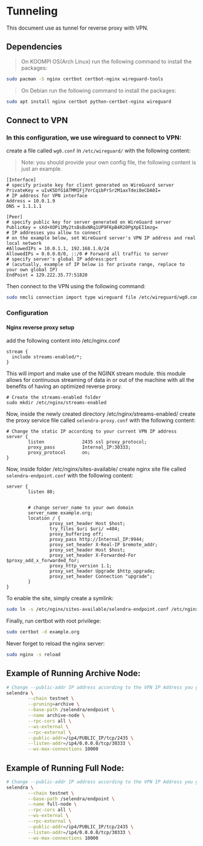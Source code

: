 # Tunneling
This document use as tunnel for reverse proxy with VPN.


## Dependencies

> On KOOMPI OS(Arch Linux) run the following command to install the packages:
```bash
sudo pacman -S nginx certbot certbot-nginx wireguard-tools

```

> On Debian run the following command to install the packages:
```bash
sudo apt install nginx certbot python-certbot-nginx wireguard

```

## Connect to VPN

### In this configuration, we use wireguard to connect to VPN:

create a file called `wg0.conf` in `/etc/wireguard/` with the following content:

>Note: you should provide your own config file, the following content is just an example.

```
[Interface]
# specify private key for client generated on WireGuard server
PrivateKey = uIvK5DfG1ATMMIFj7VrCqibPrSr2M1axTdei8eCDA0I=
# IP address for VPN interface
Address = 10.0.1.9
DNS = 1.1.1.1

[Peer]
# specify public key for server generated on WireGuard server
PublicKey = sXd+XOPi1My2tsBsBxNRq1UP9FKpB4R20PgXpEI1mzg=
# IP addresses you allow to connect
# on the example below, set WireGuard server's VPN IP address and real local network
#AllowedIPs = 10.0.1.1, 192.168.1.0/24
AllowedIPs = 0.0.0.0/0, ::/0 # Forward all traffic to server
# specify server's global IP address:port
# (acutually, example of IP below is for private range, replace to your own global IP)
EndPoint = 129.222.35.77:51820
```

Then connect to the VPN using the following command:
```bash
sudo nmcli connection import type wireguard file /etc/wireguard/wg0.conf
```

### Configuration
#### Nginx reverse proxy setup
add the following content into /etc/nginx.conf
```
stream {
  include streams-enabled/*;
}
```
This will import and make use of the NGINX stream module.
this module allows for continuous streaming of data in or
out of the machine with all the benefits of having an 
optimized reverse proxy.

```
# Create the streams-enabled folder
sudo mkdir /etc/nginx/streams-enabled
```
Now, inside the newly created directory /etc/nginx/streams-enabled/
create the proxy service file called `selendra-proxy.conf` with the following content:

```
# Change the static IP according to your current VPN IP address
server {
        listen              2435 ssl proxy_protocol;
        proxy_pass          Internal_IP:30333;
        proxy_protocol      on;
}

```
Now, inside folder /etc/nginx/sites-available/
create nginx site file called `selendra-endpoint.conf` with the following content:
```
server {
        listen 80;


        # change server_name to your own domain
        server_name example.org;
        location / {
                proxy_set_header Host $host;
                try_files $uri $uri/ =404;
                proxy_buffering off;
                proxy_pass http://Internal_IP:9944;
                proxy_set_header X-Real-IP $remote_addr;
                proxy_set_header Host $host;
                proxy_set_header X-Forwarded-For $proxy_add_x_forwarded_for;
                proxy_http_version 1.1;
                proxy_set_header Upgrade $http_upgrade;
                proxy_set_header Connection "upgrade";
        }
}

```

To enable the site, simply create a symlink: 
```bash
sudo ln -s /etc/nginx/sites-available/selendra-endpoint.conf /etc/nginx/sites-enabled/selendra-endpoint.conf

```

Finally, run certbot with root privilege:
```bash
sudo certbot -d example.org
```

Never forget to reload the nginx server:
```bash
sudo nginx -s reload
```



## Example of Running Archive Node:

```bash
# Change --public-addr IP address according to the VPN IP Address you got
selendra \
        --chain testnet \
        --pruning=archive \
        --base-path /selendra/endpoint \
        --name archive-node \
        --rpc-cors all \
        --ws-external \
        --rpc-external \
        --public-addr=/ip4/PUBLIC_IP/tcp/2435 \
        --listen-addr=/ip4/0.0.0.0/tcp/30333 \
        --ws-max-connections 10000

```



## Example of Running Full Node:

```bash
# Change --public-addr IP address according to the VPN IP Address you got
selendra \
        --chain testnet \
        --base-path /selendra/endpoint \
        --name full-node \
        --rpc-cors all \
        --ws-external \
        --rpc-external \
        --public-addr=/ip4/PUBLIC_IP/tcp/2435 \
        --listen-addr=/ip4/0.0.0.0/tcp/30333 \
        --ws-max-connections 10000

```
